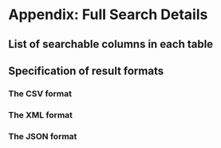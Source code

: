 # Appendix: Full Search Details

## List of searchable columns in each table

## Specification of result formats

### The CSV format

### The XML format

### The JSON format
